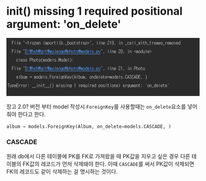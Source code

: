 # __init__() missing 1 required positional argument: 'on_delete'

![img](./img/img8.png)

장고 2.0? 버전 부터 model 작성시 `ForeignKey`를 사용할때는 `on_delete`요소를 넣어줘야 한다고 한다.



```python
album = models.ForeignKey(Album, on_delete=models.CASCADE, )
```



### CASCADE

원래 db에서 다른 테이블에 PK를 FK로 가져왔을 때 PK값을 지우고 싶은 경우 다른 테이블의 FK값의 레코드가 먼저 삭제돼야 한다. 이때 `CASCADE`를 써서 PK값이 삭제되면 FK의 레코드도 같이 삭제하는 걸 명시하는 것이다.
